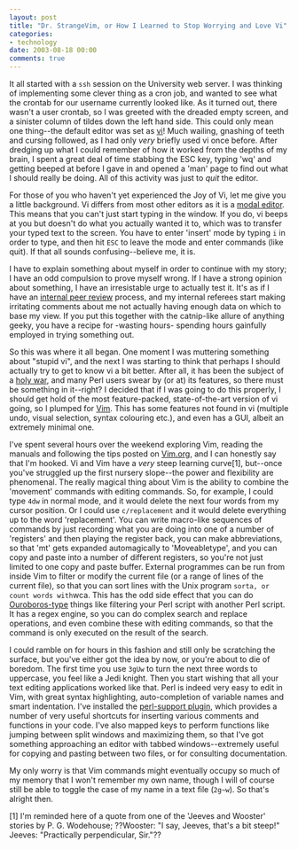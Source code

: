 ```yaml
---
layout: post
title: "Dr. StrangeVim, or How I Learned to Stop Worrying and Love Vi"
categories:
- technology
date: 2003-08-18 00:00
comments: true
---
```


<p>It all started with a <code>ssh</code> session on the University web server. I was thinking of implementing some clever thing as a cron job, and wanted to see what the crontab for our username currently looked like. As it turned out, there wasn't a user crontab, so I was greeted with the dreaded empty screen, and a sinister column of tildes down the left hand side. This could only mean one thing--the default editor was set as <a href="http://www.thomer.com/vi/vi.html">vi</a>! Much wailing, gnashing of teeth and cursing followed, as I had only <em>very</em> briefly used vi once before. After dredging up what I could remember of how it worked from the depths of my brain, I spent a great deal of time stabbing the ESC key, typing 'wq' and getting beeped at before I gave in and opened a 'man' page to find out what I should really be doing. All of this activity was just to <em>quit</em> the editor.</p>

<p>For those of you who haven't yet experienced the Joy of Vi, let me give you a little background. Vi differs from most other editors as it is a <a href="http://www.tchpc.tcd.ie/Support/Training/User_Course/text-editor-introduction-vimodal.html">modal editor</a>. This means that you can't just start typing in the window. If you do, vi beeps at you but doesn't do what you actually wanted it to, which was to transfer your typed text to the screen. You have to enter 'insert' mode by typing <code>i</code> in order to type, and then hit <code>ESC</code> to leave the mode and enter commands (like quit). If that all sounds confusing--believe me, it is.</p>

<p>I have to explain something about myself in order to continue with my story; I have an odd compulsion to prove myself wrong. If I have a strong opinion about something, I have an irresistable urge to actually test it. It's as if I have an <a href="http://www.ama-assn.org/public/peer/7_13_94/pv3038x.htm">internal peer review</a> process, and my internal referees start making irritating comments about me not actually having enough data on which to base my view. If you put this together with the catnip-like allure of anything geeky, you have a recipe for -wasting hours- spending hours gainfully employed in trying something out.</p>

<p>So this was where it all began. One moment I was muttering something about "stupid vi", and the next I was starting to think that perhaps I should actually try to get to know vi a bit better. After all, it has been the subject of a <a href="http://www.math.fu-berlin.de/user/guckes/vi/war.php3">holy war</a>, and many Perl users swear by (or at) its features, so there must be something in it--right? I decided that if I was going to do this properly, I should get hold of the most feature-packed, state-of-the-art version of vi going, so I plumped for <a href="http://www.vim.org/">Vim</a>. This has some features not found in vi (multiple undo, visual selection, syntax colouring etc.), and even has a GUI, albeit an extremely minimal one.</p>

<p>I've spent several hours over the weekend exploring Vim, reading the manuals and following the tips posted on <a href="http://www.vim.org/">Vim.org</a>, and I can honestly say that I'm hooked. Vi and Vim have a <em>very</em> steep learning curve[1], but--once you've struggled up the first nursery slope--the power and flexibility are phenomenal. The really magical thing about Vim is the ability to combine the 'movement' commands with editing commands. So, for example, I could type <code>4dw</code> in normal mode, and it would delete the next four words from my cursor position. Or I could use <code>c/replacement</code> and it would delete everything up to the word 'replacement'. You can write macro-like sequences of commands by just recording what you are doing into one of a number of 'registers' and then playing the register back, you can make abbreviations, so that 'mt' gets expanded automagically to 'Moveabletype', and you can copy and paste into a number of different registers, so you're not just limited to one copy and paste buffer. External programmes can be run from inside Vim to filter or modify the current file (or a range of lines of the current file), so that you can sort lines with the Unix program <code>sorta, or count words with</code>wca. This has the odd side effect that you can do <a href="http://www.dragon.org/chris/ouroboros.html">Ouroboros-type</a> things like filtering your Perl script with another Perl script. It has a regex engine, so you can do complex search and replace operations, and even combine these with editing commands, so that the command is only executed on the result of the search.</p>

<p>I could ramble on for hours in this fashion and still only be scratching the surface, but you've either got the idea by now, or you're about to die of boredom. The first time you use <code>3gUw</code> to turn the next three words to uppercase, you feel like a Jedi knight. Then you start wishing that all your text editing applications worked like that. Perl is indeed very easy to edit in Vim, with great syntax highlighting, auto-completion of variable names and smart indentation. I've installed the <a href="http://www.vim.org/scripts/script.php?script_id=556">perl-support plugin</a>, which provides a number of very useful shortcuts for inserting various comments and functions in your code. I've also mapped keys to perform functions like jumping between split windows and maximizing them, so that I've got something approaching an editor with tabbed windows--extremely useful for copying and pasting between two files, or for consulting documentation.</p>

<p>My only worry is that Vim commands might eventually occupy so much of my memory that I won't remember my own name, though I will of course still be able to toggle the case of my name in a text file (<code>2g~w</code>). So that's alright then.</p>

<p>[1] I'm reminded here of a quote from one of the 'Jeeves and Wooster' stories by P. G. Wodehouse; ??Wooster: "I say, Jeeves, that's a bit steep!" Jeeves: "Practically perpendicular, Sir."??</p>
